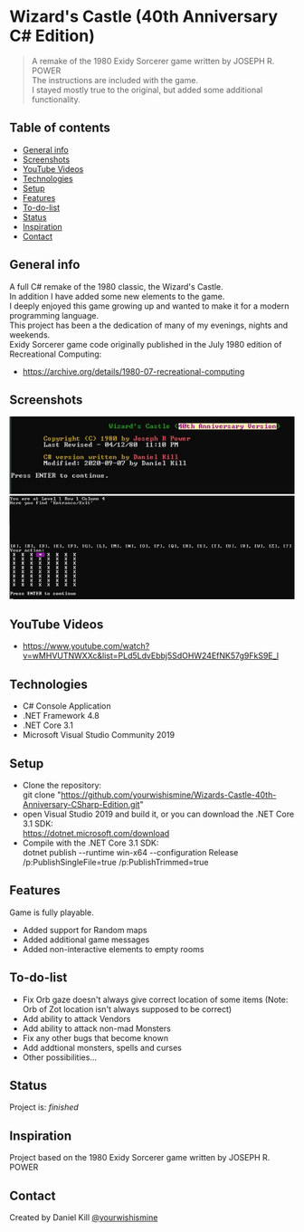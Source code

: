 # Wizard's Castle (40th Anniversary C# Edition)
> A remake of the 1980 Exidy Sorcerer game written by JOSEPH R. POWER  
> The instructions are included with the game.  
> I stayed mostly true to the original, but added some additional functionality.  

## Table of contents
* [General info](#general-info)
* [Screenshots](#screenshots)
* [YouTube Videos](#youtube-videos)
* [Technologies](#technologies)
* [Setup](#setup)
* [Features](#features)
* [To-do-list](To-do-list)
* [Status](#status)
* [Inspiration](#inspiration)
* [Contact](#contact)

## General info
A full C# remake of the 1980 classic, the Wizard's Castle.  
In addition I have added some new elements to the game.  
I deeply enjoyed this game growing up and wanted to make it for a modern programming language.  
This project has been a the dedication of many of my evenings, nights and weekends.  
Exidy Sorcerer game code originally published in the July 1980 edition of Recreational Computing:  
* https://archive.org/details/1980-07-recreational-computing

## Screenshots
![ScreenShot1 screenshot](./images/ScreenShot1.jpg)
![ScreenShot2 screenshot](./images/ScreenShot2.jpg)

## YouTube Videos
* https://www.youtube.com/watch?v=wMHVUTNWXXc&list=PLd5LdvEbbj5SdOHW24EfNK57g9FkS9E_l

## Technologies
* C# Console Application
* .NET Framework 4.8
* .NET Core 3.1
* Microsoft Visual Studio Community 2019

## Setup
* Clone the repository:  
git clone "https://github.com/yourwishismine/Wizards-Castle-40th-Anniversary-CSharp-Edition.git"  
* open Visual Studio 2019 and build it, or you can download the .NET Core 3.1 SDK:  
https://dotnet.microsoft.com/download  
* Compile with the .NET Core 3.1 SDK:  
dotnet publish --runtime win-x64 --configuration Release /p:PublishSingleFile=true /p:PublishTrimmed=true

## Features
Game is fully playable.
* Added support for Random maps
* Added additional game messages
* Added non-interactive elements to empty rooms

## To-do-list
* Fix Orb gaze doesn't always give correct location of some items (Note: Orb of Zot location isn't always supposed to be correct)
* Add ability to attack Vendors
* Add ability to attack non-mad Monsters
* Fix any other bugs that become known
* Add addtional monsters, spells and curses
* Other possibilities...

## Status
Project is: _finished_

## Inspiration
Project based on the 1980 Exidy Sorcerer game written by JOSEPH R. POWER

## Contact
Created by Daniel Kill [@yourwishismine](https://twitter.com/yourwishismine)
